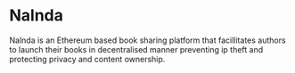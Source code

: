 # Nalnda

Nalnda is an Ethereum based book sharing platform that facillitates authors to launch their books in decentralised manner preventing ip theft and protecting privacy and content ownership.
